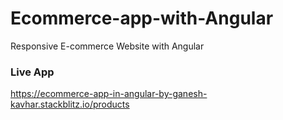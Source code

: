 # Ecommerce-app-with-Angular
Responsive E-commerce Website with Angular 

### Live App 
https://ecommerce-app-in-angular-by-ganesh-kavhar.stackblitz.io/products
